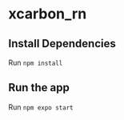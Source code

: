 # xcarbon_rn

## Install Dependencies
Run ```npm install```

## Run the app
Run ```npm expo start```
